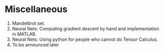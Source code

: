 # Miscellaneous

1) Mandelbrot set.
2) Neural Nets: Computing gradient descent by hand and implementation in MATLAB.
3) Neural Nets: Using python for people who cannot do Tensor Calculus.
4) To be announced later

